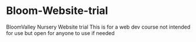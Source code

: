 # Bloom-Website-trial
BloomValley Nursery Website trial
This is for a web dev course not intended for use but open for anyone to use if needed 

